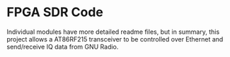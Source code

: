 # FPGA SDR Code

Individual modules have more detailed readme files, but in summary, this project allows a AT86RF215 transceiver to be controlled over Ethernet and send/receive IQ data from GNU Radio.
